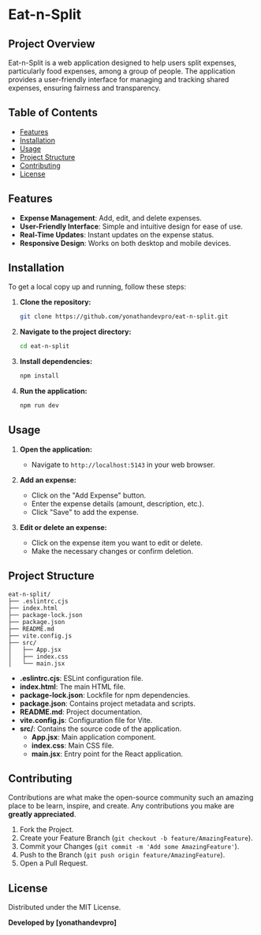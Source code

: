 # Eat-n-Split

## Project Overview

Eat-n-Split is a web application designed to help users split expenses, particularly food expenses, among a group of people. The application provides a user-friendly interface for managing and tracking shared expenses, ensuring fairness and transparency.

## Table of Contents

- [Features](#features)
- [Installation](#installation)
- [Usage](#usage)
- [Project Structure](#project-structure)
- [Contributing](#contributing)
- [License](#license)

## Features

- **Expense Management**: Add, edit, and delete expenses.
- **User-Friendly Interface**: Simple and intuitive design for ease of use.
- **Real-Time Updates**: Instant updates on the expense status.
- **Responsive Design**: Works on both desktop and mobile devices.

## Installation

To get a local copy up and running, follow these steps:

1. **Clone the repository:**

   ```bash
   git clone https://github.com/yonathandevpro/eat-n-split.git
   ```

2. **Navigate to the project directory:**

   ```bash
   cd eat-n-split
   ```

3. **Install dependencies:**

   ```bash
   npm install
   ```

4. **Run the application:**

   ```bash
   npm run dev
   ```

## Usage

1. **Open the application:**

   - Navigate to `http://localhost:5143` in your web browser.

2. **Add an expense:**

   - Click on the "Add Expense" button.
   - Enter the expense details (amount, description, etc.).
   - Click "Save" to add the expense.

3. **Edit or delete an expense:**
   - Click on the expense item you want to edit or delete.
   - Make the necessary changes or confirm deletion.

## Project Structure

```plaintext
eat-n-split/
├── .eslintrc.cjs
├── index.html
├── package-lock.json
├── package.json
├── README.md
├── vite.config.js
├── src/
│   ├── App.jsx
│   ├── index.css
│   └── main.jsx
```

- **.eslintrc.cjs**: ESLint configuration file.
- **index.html**: The main HTML file.
- **package-lock.json**: Lockfile for npm dependencies.
- **package.json**: Contains project metadata and scripts.
- **README.md**: Project documentation.
- **vite.config.js**: Configuration file for Vite.
- **src/**: Contains the source code of the application.
  - **App.jsx**: Main application component.
  - **index.css**: Main CSS file.
  - **main.jsx**: Entry point for the React application.

## Contributing

Contributions are what make the open-source community such an amazing place to be learn, inspire, and create. Any contributions you make are **greatly appreciated**.

1. Fork the Project.
2. Create your Feature Branch (`git checkout -b feature/AmazingFeature`).
3. Commit your Changes (`git commit -m 'Add some AmazingFeature'`).
4. Push to the Branch (`git push origin feature/AmazingFeature`).
5. Open a Pull Request.

## License

Distributed under the MIT License.

**Developed by [yonathandevpro]**
